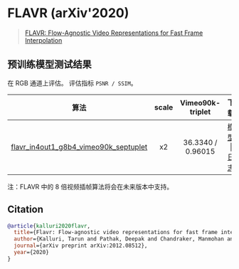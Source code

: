 # FLAVR (arXiv'2020)

> [FLAVR: Flow-Agnostic Video Representations for Fast Frame Interpolation](https://arxiv.org/pdf/2012.08512.pdf)

<!-- [ALGORITHM] -->

## 预训练模型测试结果

在 RGB 通道上评估。
评估指标 `PSNR / SSIM`。

|                                           算法                                            | scale | Vimeo90k-triplet  |                                           下载                                            |
| :---------------------------------------------------------------------------------------: | :---: | :---------------: | :---------------------------------------------------------------------------------------: |
| [flavr_in4out1_g8b4_vimeo90k_septuplet](/configs/video_interpolators/flavr/flavr_in4out1_g8b4_vimeo90k_septuplet.py) |  x2   | 36.3340 / 0.96015 | [模型](https://download.openmmlab.com/mmediting/video_interpolators/flavr/flavr_in4out1_g8b4_vimeo90k_septuplet_20220509-c2468995.pth) \| [日志](https://download.openmmlab.com/mmediting/video_interpolators/flavr/flavr_in4out1_g8b4_vimeo90k_septuplet_20220509-c2468995.log.json) |

注：FLAVR 中的 8 倍视频插帧算法将会在未来版本中支持。

## Citation

```bibtex
@article{kalluri2020flavr,
  title={Flavr: Flow-agnostic video representations for fast frame interpolation},
  author={Kalluri, Tarun and Pathak, Deepak and Chandraker, Manmohan and Tran, Du},
  journal={arXiv preprint arXiv:2012.08512},
  year={2020}
}
```
